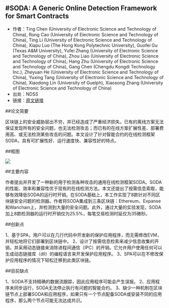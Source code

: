 #SODA: A Generic Online Detection Framework for Smart Contracts
----
- 作者：Ting Chen (University of Electronic Science and Technology of China), Rong Cao (University of Electronic Science and Technology of China), Ting Li (University of Electronic Science and Technology of China), Xiapu Luo (The Hong Kong Polytechnic University), Guofei Gu (Texas A&M University), Yufei Zhang (University of Electronic Science and Technology of China), Zhou Liao (University of Electronic Science and Technology of China), Hang Zhu (University of Electronic Science and Technology of China), Gang Chen (Chengdu Kongdi Technology Inc.), Zheyuan He (University of Electronic Science and Technology of China), Yuxing Tang (University of Electronic Science and Technology of China), Xiaodong Lin (University of Guelph), Xiaosong Zhang (University of Electronic Science and Technology of China)
- 出处：NDSS
- 链接：[原文链接](https://www.ndss-symposium.org/wp-content/uploads/2020/02/24449-paper.pdf></https://www.ndss-symposium.org/wp-content/uploads/2020/02/24449-paper.pdf)

##论文简要

区块链上的安全威胁层出不穷，并已经造成了严重经济损失。已有的离线方案无法保证发现所有的安全问题，也无法检测攻击；而已有的在线方案扩展性差、部署费用高、或无法检测某些攻击的问题。本文设计了针对智能合约的在线检测框架SODA，具有可扩展性好、运行速度快、兼容性好的特点。

##框图

<img src=http://chuantu.xyz/t6/732/1588702891x992239408.png />

##主要内容

作者提出并开发了一种新的用于检测各种攻击的通用在线检测框架SODA。SODA的性能、效率和兼容性优于现有的在线检测方法。本文还提出了按需信息索取，能够有效降低SODA的运行时开销。在SODA基础上，本工作实现了8款针对不同区块链安全问题的检测器。作者将SODA集成到三条区块链：Ethereum、Expanse和Wanchain上，并检测到大量的安全问题。此外，通过大量的实验发现，SODA加上8款检测器的运行时开销仅为25.5%，每笔交易检测时延仅为35微秒。

##创新点

1、基于SPA，用户可以在几行代码中开发新的保护应用程序，而无需修改EVM，并轻松地将它们部署到区块链中。
2、设计了按需信息检索来减少信息收集的开销，并采用动态链接来消除进程间通信（IPC）的开销。它允许用户使用任何可以生成动态链接库（dll）的编程语言来开发保护应用程序。
3、SPA可以在不修改保护应用程序的情况下轻松迁移到此类区块链。

##目前缺点

1、SODA不支持精确的数据流跟踪，因此应用程序可能会产生误报。
2、应用程序未同步运行，SODA无法停止执行有问题的智能合约。
3、缺少一种机制在区块链节点上部署SODA和应用程序，如果只有一个节点配备SODA或安装不同的应用程序，那么两个节点可能无法达成共识。